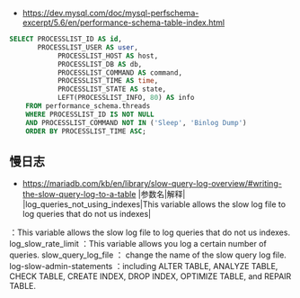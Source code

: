 - https://dev.mysql.com/doc/mysql-perfschema-excerpt/5.6/en/performance-schema-table-index.html

```sql
SELECT PROCESSLIST_ID AS id, 
       PROCESSLIST_USER AS user, 
            PROCESSLIST_HOST AS host, 
            PROCESSLIST_DB AS db, 
            PROCESSLIST_COMMAND AS command, 
            PROCESSLIST_TIME AS time, 
            PROCESSLIST_STATE AS state, 
            LEFT(PROCESSLIST_INFO, 80) AS info
    FROM performance_schema.threads
    WHERE PROCESSLIST_ID IS NOT NULL
    AND PROCESSLIST_COMMAND NOT IN ('Sleep', 'Binlog Dump')
    ORDER BY PROCESSLIST_TIME ASC;
```

## 慢日志
- https://mariadb.com/kb/en/library/slow-query-log-overview/#writing-the-slow-query-log-to-a-table
|参数名|解释|
|log_queries_not_using_indexes|This variable allows the slow log file to log queries that do not us indexes|

 ：This variable allows the slow log file to log queries that do not us indexes.
log_slow_rate_limit ：This variable allows you log a certain number of queries.
slow_query_log_file ： change the name of the slow query log file.
log-slow-admin-statements ：including ALTER TABLE, ANALYZE TABLE, CHECK TABLE, CREATE INDEX, DROP INDEX, OPTIMIZE TABLE, and REPAIR TABLE.
